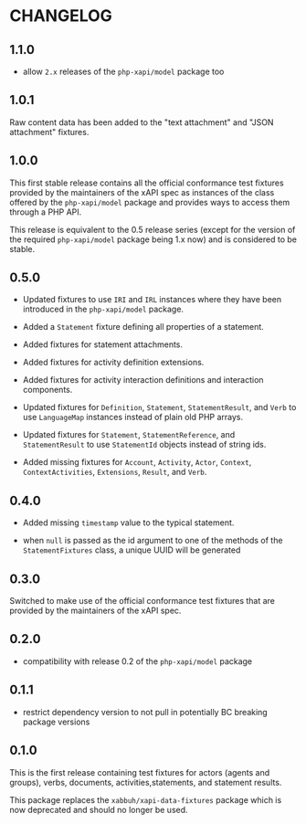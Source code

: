 CHANGELOG
=========

1.1.0
-----

* allow `2.x` releases of the `php-xapi/model` package too

1.0.1
-----

Raw content data has been added to the "text attachment" and "JSON attachment"
fixtures.

1.0.0
-----

This first stable release contains all the official conformance test fixtures
provided by the maintainers of the xAPI spec as instances of the class offered
by the `php-xapi/model`  package and provides ways to access them through
a PHP API.

This release is equivalent to the 0.5 release series (except for the version
of the required `php-xapi/model` package being 1.x now) and is considered
to be stable.

0.5.0
-----

* Updated fixtures to use `IRI` and `IRL` instances where they have been
  introduced in the `php-xapi/model` package.

* Added a `Statement` fixture defining all properties of a statement.

* Added fixtures for statement attachments.

* Added fixtures for activity definition extensions.

* Added fixtures for activity interaction definitions and interaction components.

* Updated fixtures for `Definition`, `Statement`, `StatementResult`, and
  `Verb` to use `LanguageMap` instances instead of plain old PHP arrays.

* Updated fixtures for `Statement`, `StatementReference`, and `StatementResult`
  to use `StatementId` objects instead of string ids.

* Added missing fixtures for `Account`, `Activity`, `Actor`, `Context`,
  `ContextActivities`, `Extensions`, `Result`, and `Verb`.

0.4.0
-----

* Added missing `timestamp` value to the typical statement.

* when `null` is passed as the id argument to one of the methods of the
  `StatementFixtures` class, a unique UUID will be generated

0.3.0
-----

Switched to make use of the official conformance test fixtures that are provided
by the maintainers of the xAPI spec.

0.2.0
-----

* compatibility with release 0.2 of the `php-xapi/model` package

0.1.1
-----

* restrict dependency version to not pull in potentially BC breaking package
  versions

0.1.0
-----

This is the first release containing test fixtures for actors (agents and
groups), verbs, documents, activities,statements, and statement results.

This package replaces the `xabbuh/xapi-data-fixtures` package which is now
deprecated and should no longer be used.
